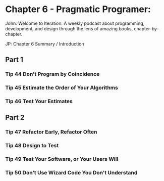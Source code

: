 # Chapter 6 - Pragmatic Programer: 

John: Welcome to Iteration: A weekly podcast about programming, development, and design through the lens of amazing books, chapter-by-chapter.

JP: Chapter 6 Summary / Introduction

## Part 1

### Tip 44 Don't Program by Coincidence

### Tip 45 Estimate the Order of Your Algorithms

### Tip 46 Test Your Estimates

## Part 2

### Tip 47 Refactor Early, Refactor Often

### Tip 48 Design to Test

### Tip 49 Test Your Software, or Your Users Will

### Tip 50 Don't Use Wizard Code You Don't Understand

